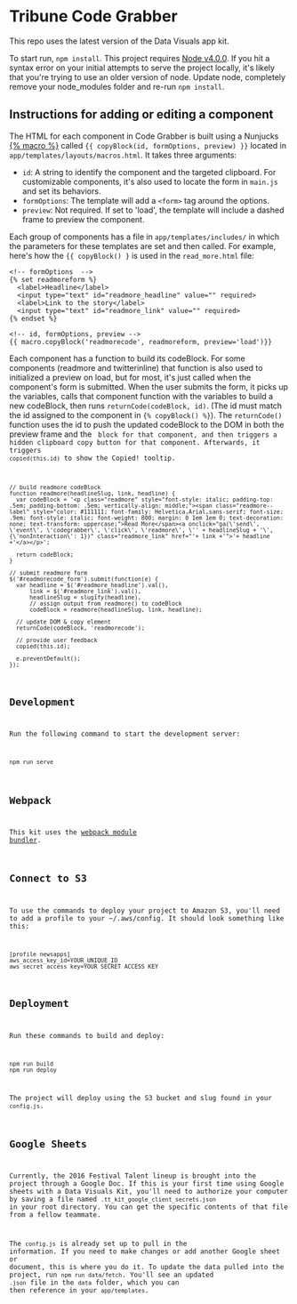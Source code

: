 # Tribune Code Grabber

This repo uses the latest version of the Data Visuals app kit.

To start run, `npm install`. This project requires [Node v4.0.0](https://nodejs.org/en/blog/release/v4.0.0/). If you hit a syntax error on your initial attempts to serve the project locally, it's likely that you're trying to use an older version of node. Update node, completely remove your node_modules folder and re-run `npm install`.

## Instructions for adding or editing a component

The HTML for each component in Code Grabber is built using a Nunjucks [{% macro %}](https://mozilla.github.io/nunjucks/templating.html#macro) called `{{ copyBlock(id, formOptions, preview) }}` located in `app/templates/layouts/macros.html`. It takes three arguments:
+ `id`: A string to identify the component and the targeted clipboard. For customizable components, it's also used to locate the form in `main.js` and set its behaviors.
+ `formOptions`: The template will add a `<form>` tag around the options.
+ `preview`: Not required. If set to 'load', the template will include a dashed frame to preview the component.

Each group of components has a file in `app/templates/includes/` in which the parameters for these templates are set and then called. For example, here's how the `{{ copyBlock() }` is used in the `read_more.html` file:

```
<!-- formOptions  -->
{% set readmoreform %}
  <label>Headline</label>
  <input type="text" id="readmore_headline" value="" required>
  <label>Link to the story</label>
  <input type="text" id="readmore_link" value="" required>
{% endset %}

<!-- id, formOptions, preview -->
{{ macro.copyBlock('readmorecode', readmoreform, preview='load')}}

```

Each component has a function to build its codeBlock. For some components (readmore and twitterinline) that function is also used to initialized a preview on load, but for most, it's just called when the component's form is submitted. When the user submits the form, it picks up the variables, calls that component function with the variables to build a new codeBlock, then runs `returnCode(codeBlock, id)`. (The id must match the id assigned to the component in `{% copyBlock() %}`). The `returnCode()` function uses the id to push the updated codeBlock to the DOM in both the preview frame and the <code> block for that component, and then triggers a hidden clipboard copy button for that component. Afterwards, it triggers `copied(this.id)` to show the Copied! tooltip.

```
// build readmore codeBlock
function readmore(headlineSlug, link, headline) {
  var codeBlock = '<p class="readmore" style="font-style: italic; padding-top: .5em; padding-bottom: .5em; vertically-align: middle;"><span class="readmore--label" style="color: #111111; font-family: Helvetica,Arial,sans-serif; font-size: .9em; font-style: italic; font-weight: 800; margin: 0 1em 1em 0; text-decoration: none; text-transform: uppercase;">Read More</span><a onclick="ga(\'send\', \'event\', \'codegrabber\', \'click\', \'readmore\', \'' + headlineSlug + '\', {\'nonInteraction\': 1})" class="readmore_link" href="'+ link +'">'+ headline +'</a></p>';

  return codeBlock;
}

// submit readmore form
$('#readmorecode_form').submit(function(e) {
  var headline = $('#readmore_headline').val(),
      link = $('#readmore_link').val(),
      headlineSlug = slugify(headline),
      // assign output from readmore() to codeBlock
      codeBlock = readmore(headlineSlug, link, headline);

  // update DOM & copy element
  returnCode(codeBlock, 'readmorecode');

  // provide user feedback
  copied(this.id);

  e.preventDefault();
});
```

## Development

Run the following command to start the development server:

```sh
npm run serve
```

## Webpack

This kit uses the [webpack module bundler](https://webpack.github.io/).

## Connect to S3

To use the commands to deploy your project to Amazon S3, you'll need to add a profile to your ~/.aws/config. It should look something like this:

```
[profile newsapps]
aws_access_key_id=YOUR_UNIQUE_ID
aws_secret_access_key=YOUR_SECRET_ACCESS_KEY
```

## Deployment

Run these commands to build and deploy:

```
npm run build
npm run deploy
```

The project will deploy using the S3 bucket and slug found in your `config.js`.

## Google Sheets

Currently, the 2016 Festival Talent lineup is brought into the project through a Google Doc. If this is your first time using Google sheets with a Data Visuals Kit, you'll need to authorize your computer by saving a file named `.tt_kit_google_client_secrets.json` in your root directory. You can get the specific contents of that file from a fellow teammate.

The `config.js` is already set up to pull in the information. If you need to make changes or add another Google sheet or document, this is where you do it. To update the data pulled into the project, run `npm run data/fetch`. You'll see an updated `.json` file in the `data` folder, which you can then reference in your `app/templates`.
